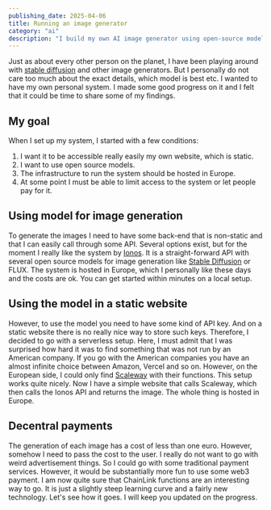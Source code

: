 ```yaml
---
publishing_date: 2025-04-06
title: Running an image generator
category: "ai"
description: "I build my own AI image generator using open-source models and European hosting. See how to integrate Stable Diffusion into static websites with full privacy and cost control."
---
```


Just as about every other person on the planet, I have been playing around with [stable diffusion](https://stability.ai/) and other image generators. But I personally do not care too much about the exact details, which model is best etc. I wanted to have my own personal system. I made some good progress on it and I felt that it could be time to share some of my findings.

## My goal

When I set up my system, I started with a few conditions:

1. I want it to be accessible really easily my own website, which is static.
2. I want to use open source models.
3. The infrastructure to run the system should be hosted in Europe.
4. At some point I must be able to limit access to the system or let people pay for it.

## Using model for image generation

To generate the images I need to have some back-end that is non-static and that I can easily call through some API. Several options exist, but for the moment I really like the system by [Ionos](https://cloud.ionos.de/managed/ai-model-hub). It is a straight-forward API with several open source models for image generation like [Stable Diffusion](https://stability.ai/) or FLUX. The system is hosted in Europe, which I personally like these days and the costs are ok. You can get started within minutes on a local setup.

## Using the model in a static website

However, to use the model you need to have some kind of API key. And on a static website there is no really nice way to store such keys. Therefore, I decided to go with a serverless setup. Here, I must admit that I was surprised how hard it was to find something that was not run by an American company. If you go with the American companies you have an almost infinite choice between Amazon, Vercel and so on. However, on the European side, I could only find [Scaleway](https://www.scaleway.com/en/) with their functions. This setup works quite nicely. Now I have a simple website that calls Scaleway, which then calls the Ionos API and returns the image. The whole thing is hosted in Europe.

## Decentral payments

The generation of each image has a cost of less than one euro. However, somehow I need to pass the cost to the user. I really do not want to go with weird advertisement things. So I could go with some traditional payment services. However, it would be substantially more fun to use some web3 payment. I am now quite sure that ChainLink functions are an interesting way to go. It is just a slightly steep learning curve and a fairly new technology. Let's see how it goes. I will keep you updated on the progress.
